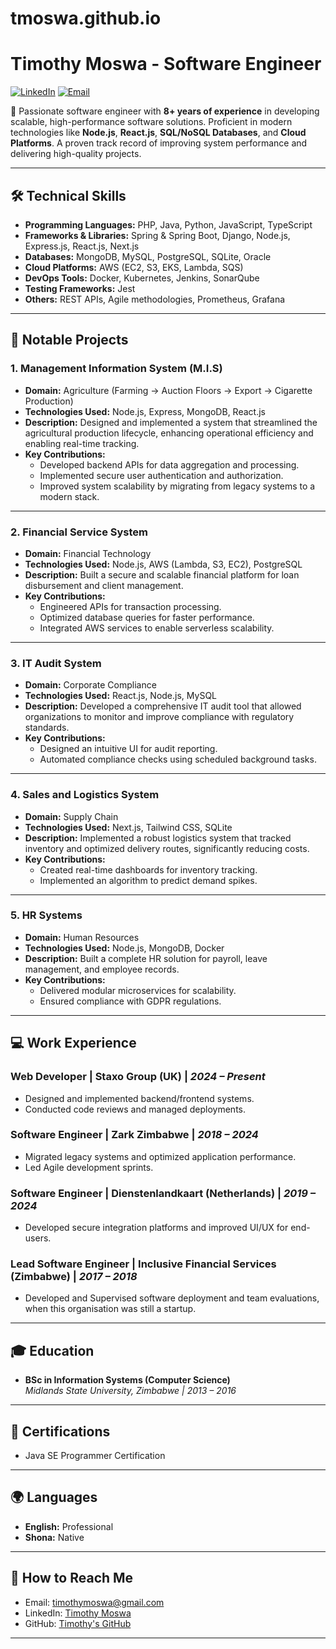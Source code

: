 # tmoswa.github.io


# **Timothy Moswa - Software Engineer**  
[![LinkedIn](https://img.shields.io/badge/-LinkedIn-blue?style=flat&logo=linkedin&logoColor=white)](https://www.linkedin.com/in/timothy-moswa-b63944105/) [![Email](https://img.shields.io/badge/Email-timothymoswa@gmail.com-red?style=flat&logo=gmail&logoColor=white)](mailto:timothymoswa@gmail.com)  

🎯 Passionate software engineer with **8+ years of experience** in developing scalable, high-performance software solutions. Proficient in modern technologies like **Node.js**, **React.js**, **SQL/NoSQL Databases**, and **Cloud Platforms**. A proven track record of improving system performance and delivering high-quality projects.

---

## 🛠 **Technical Skills**
- **Programming Languages:** PHP, Java, Python, JavaScript, TypeScript  
- **Frameworks & Libraries:** Spring & Spring Boot, Django, Node.js, Express.js, React.js, Next.js  
- **Databases:** MongoDB, MySQL, PostgreSQL, SQLite, Oracle  
- **Cloud Platforms:** AWS (EC2, S3, EKS, Lambda, SQS)  
- **DevOps Tools:** Docker, Kubernetes, Jenkins, SonarQube  
- **Testing Frameworks:** Jest  
- **Others:** REST APIs, Agile methodologies, Prometheus, Grafana  

---

## 🚀 **Notable Projects**

### **1. Management Information System (M.I.S)**
- **Domain:** Agriculture (Farming → Auction Floors → Export → Cigarette Production)  
- **Technologies Used:** Node.js, Express, MongoDB, React.js  
- **Description:** Designed and implemented a system that streamlined the agricultural production lifecycle, enhancing operational efficiency and enabling real-time tracking.  
- **Key Contributions:**  
  - Developed backend APIs for data aggregation and processing.  
  - Implemented secure user authentication and authorization.  
  - Improved system scalability by migrating from legacy systems to a modern stack.

---

### **2. Financial Service System**
- **Domain:** Financial Technology  
- **Technologies Used:** Node.js, AWS (Lambda, S3, EC2), PostgreSQL  
- **Description:** Built a secure and scalable financial platform for loan disbursement and client management.  
- **Key Contributions:**  
  - Engineered APIs for transaction processing.  
  - Optimized database queries for faster performance.  
  - Integrated AWS services to enable serverless scalability.

---

### **3. IT Audit System**
- **Domain:** Corporate Compliance  
- **Technologies Used:** React.js, Node.js, MySQL  
- **Description:** Developed a comprehensive IT audit tool that allowed organizations to monitor and improve compliance with regulatory standards.  
- **Key Contributions:**  
  - Designed an intuitive UI for audit reporting.  
  - Automated compliance checks using scheduled background tasks.  

---

### **4. Sales and Logistics System**
- **Domain:** Supply Chain  
- **Technologies Used:** Next.js, Tailwind CSS, SQLite  
- **Description:** Implemented a robust logistics system that tracked inventory and optimized delivery routes, significantly reducing costs.  
- **Key Contributions:**  
  - Created real-time dashboards for inventory tracking.  
  - Implemented an algorithm to predict demand spikes.  

---

### **5. HR Systems**
- **Domain:** Human Resources  
- **Technologies Used:** Node.js, MongoDB, Docker  
- **Description:** Built a complete HR solution for payroll, leave management, and employee records.  
- **Key Contributions:**  
  - Delivered modular microservices for scalability.  
  - Ensured compliance with GDPR regulations.

---

## 💻 **Work Experience**

### **Web Developer** | Staxo Group (UK) | *2024 – Present*  
- Designed and implemented backend/frontend systems.  
- Conducted code reviews and managed deployments.

### **Software Engineer** | Zark Zimbabwe | *2018 – 2024*  
- Migrated legacy systems and optimized application performance.  
- Led Agile development sprints.

### **Software Engineer** | Dienstenlandkaart (Netherlands) | *2019 – 2024*  
- Developed secure integration platforms and improved UI/UX for end-users.  

### **Lead Software Engineer** | Inclusive Financial Services (Zimbabwe) | *2017 – 2018*  
- Developed and Supervised software deployment and team evaluations, when this organisation was still a startup.

---

## 🎓 **Education**
- **BSc in Information Systems (Computer Science)**  
  *Midlands State University, Zimbabwe | 2013 – 2016*  

---

## 📜 **Certifications**
- Java SE Programmer Certification  

---

## 🌍 **Languages**
- **English:** Professional  
- **Shona:** Native  

---

## 📂 **How to Reach Me**
- Email: [timothymoswa@gmail.com](mailto:timothymoswa@gmail.com)  
- LinkedIn: [Timothy Moswa](https://www.linkedin.com/in/timothy-moswa-b63944105/)  
- GitHub: [Timothy's GitHub](https://github.com/tmoswa)

---

